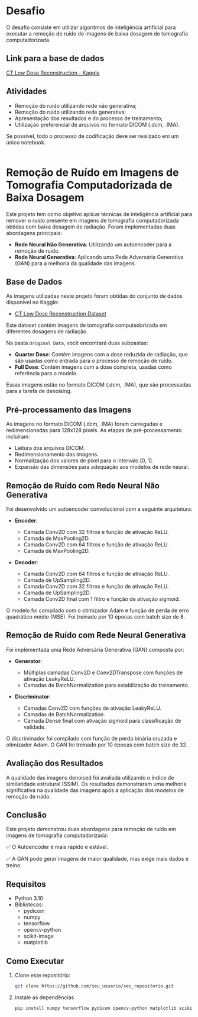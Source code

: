 # Desafio

O desafio consiste em utilizar algoritmos de inteligência artificial para executar a remoção de ruído de imagens de baixa dosagem de tomografia computadorizada.

## Link para a base de dados  
[CT Low Dose Reconstruction - Kaggle](https://www.kaggle.com/datasets/andrewmvd/ct-low-dose-reconstruction)

## Atividades
- Remoção do ruído utilizando rede não generativa;
- Remoção do ruído utilizando rede generativa;
- Apresentação dos resultados e do processo de treinamento;
- Utilização preferencial de arquivos no formato DICOM (.dcm, .IMA).

Se possível, todo o processo de codificação deve ser realizado em um único notebook.
<br><br>
# Remoção de Ruído em Imagens de Tomografia Computadorizada de Baixa Dosagem

Este projeto tem como objetivo aplicar técnicas de inteligência artificial para remover o ruído presente em imagens de tomografia computadorizada obtidas com baixa dosagem de radiação. Foram implementadas duas abordagens principais:

- **Rede Neural Não Generativa**: Utilizando um autoencoder para a remoção de ruído.
- **Rede Neural Generativa**: Aplicando uma Rede Adversária Generativa (GAN) para a melhoria da qualidade das imagens.

## Base de Dados

As imagens utilizadas neste projeto foram obtidas do conjunto de dados disponível no Kaggle:

- [CT Low Dose Reconstruction Dataset](https://www.kaggle.com/datasets/andrewmvd/ct-low-dose-reconstruction)

Este dataset contém imagens de tomografia computadorizada em diferentes dosagens de radiação.

Na pasta `Original Data`, você encontrará duas subpastas:

- **Quarter Dose**: Contém imagens com a dose reduzida de radiação, que são usadas como entrada para o processo de remoção de ruído.
- **Full Dose**: Contém imagens com a dose completa, usadas como referência para o modelo.

Essas imagens estão no formato DICOM (.dcm, .IMA), que são processadas para a tarefa de denoising.



## Pré-processamento das Imagens

As imagens no formato DICOM (.dcm, .IMA) foram carregadas e redimensionadas para 128x128 pixels. As etapas de pré-processamento incluíram:

- Leitura dos arquivos DICOM.
- Redimensionamento das imagens.
- Normalização dos valores de pixel para o intervalo [0, 1].
- Expansão das dimensões para adequação aos modelos de rede neural.

## Remoção de Ruído com Rede Neural Não Generativa

Foi desenvolvido um autoencoder convolucional com a seguinte arquitetura:

- **Encoder**:
  - Camada Conv2D com 32 filtros e função de ativação ReLU.
  - Camada de MaxPooling2D.
  - Camada Conv2D com 64 filtros e função de ativação ReLU.
  - Camada de MaxPooling2D.

- **Decoder**:
  - Camada Conv2D com 64 filtros e função de ativação ReLU.
  - Camada de UpSampling2D.
  - Camada Conv2D com 32 filtros e função de ativação ReLU.
  - Camada de UpSampling2D.
  - Camada Conv2D final com 1 filtro e função de ativação sigmoid.

O modelo foi compilado com o otimizador Adam e função de perda de erro quadrático médio (MSE). Foi treinado por 10 épocas com batch size de 8.


## Remoção de Ruído com Rede Neural Generativa

Foi implementada uma Rede Adversária Generativa (GAN) composta por:

- **Generator**:
  - Múltiplas camadas Conv2D e Conv2DTranspose com funções de ativação LeakyReLU.
  - Camadas de BatchNormalization para estabilização do treinamento.

- **Discriminator**:
  - Camadas Conv2D com funções de ativação LeakyReLU.
  - Camadas de BatchNormalization.
  - Camada Dense final com ativação sigmoid para classificação de validade.

O discriminador foi compilado com função de perda binária cruzada e otimizador Adam. O GAN foi treinado por 10 épocas com batch size de 32.


## Avaliação dos Resultados

A qualidade das imagens denoised foi avaliada utilizando o índice de similaridade estrutural (SSIM). Os resultados demonstraram uma melhoria significativa na qualidade das imagens após a aplicação dos modelos de remoção de ruído.

## Conclusão

Este projeto demonstrou duas abordagens para remoção de ruído em imagens de tomografia computadorizada:

✅ O Autoencoder é mais rápido e estável.

✅ A GAN pode gerar imagens de maior qualidade, mas exige mais dados e treino.



## Requisitos

- Python 3.10
- Bibliotecas:
  - pydicom
  - numpy
  - tensorflow
  - opencv-python
  - scikit-image
  - matplotlib

## Como Executar

1. Clone este repositório:

   ```bash
   git clone https://github.com/seu_usuario/seu_repositorio.git

2. instale as dependências 
    ```py
    pip install numpy tensorflow pydicom opencv-python matplotlib scikit-image

